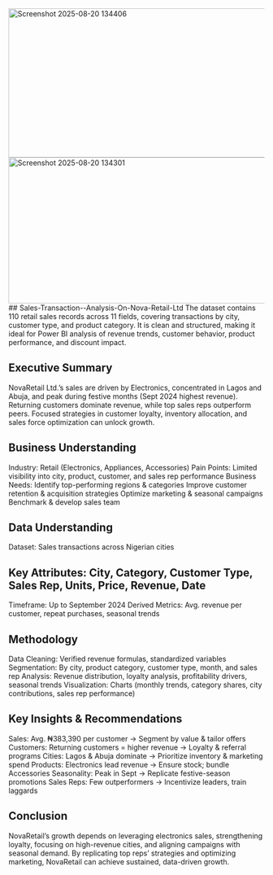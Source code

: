 <img width="569" height="293" alt="Screenshot 2025-08-20 134406" src="https://github.com/user-attachments/assets/9c6c7a1e-2a0c-45b4-a034-24f30a16adec" />
<img width="584" height="287" alt="Screenshot 2025-08-20 134301" src="https://github.com/user-attachments/assets/4769fe8c-6459-49d3-9e70-5f137026847e" />
## Sales-Transaction--Analysis-On-Nova-Retail-Ltd
The dataset contains 110 retail sales records across 11 fields, covering transactions by city, customer type, and product category. It is clean and structured, making it ideal for Power BI analysis of revenue trends, customer behavior, product performance, and discount impact.

## Executive Summary
NovaRetail Ltd.’s sales are driven by Electronics, concentrated in Lagos and Abuja, and peak during festive months (Sept 2024 highest revenue). Returning customers dominate revenue, while top sales reps outperform peers. Focused strategies in customer loyalty, inventory allocation, and sales force optimization can unlock growth.

## Business Understanding
Industry: Retail (Electronics, Appliances, Accessories)
Pain Points: Limited visibility into city, product, customer, and sales rep performance
Business Needs:
Identify top-performing regions & categories
Improve customer retention & acquisition strategies
Optimize marketing & seasonal campaigns
Benchmark & develop sales team

## Data Understanding
Dataset: Sales transactions across Nigerian cities
## Key Attributes: City, Category, Customer Type, Sales Rep, Units, Price, Revenue, Date
Timeframe: Up to September 2024
Derived Metrics: Avg. revenue per customer, repeat purchases, seasonal trends

## Methodology
Data Cleaning: Verified revenue formulas, standardized variables
Segmentation: By city, product category, customer type, month, and sales rep
Analysis: Revenue distribution, loyalty analysis, profitability drivers, seasonal trends
Visualization: Charts (monthly trends, category shares, city contributions, sales rep performance)

## Key Insights & Recommendations
Sales: Avg. ₦383,390 per customer → Segment by value & tailor offers
Customers: Returning customers = higher revenue → Loyalty & referral programs
Cities: Lagos & Abuja dominate → Prioritize inventory & marketing spend
Products: Electronics lead revenue → Ensure stock; bundle Accessories
Seasonality: Peak in Sept → Replicate festive-season promotions
Sales Reps: Few outperformers → Incentivize leaders, train laggards

## Conclusion
NovaRetail’s growth depends on leveraging electronics sales, strengthening loyalty, focusing on high-revenue cities, and aligning campaigns with seasonal demand. By replicating top reps’ strategies and optimizing marketing, NovaRetail can achieve sustained, data-driven growth.





